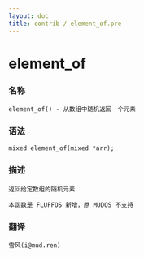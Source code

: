 ```yaml
---
layout: doc
title: contrib / element_of.pre
---
```

# element_of

### 名称

    element_of() - 从数组中随机返回一个元素

### 语法

    mixed element_of(mixed *arr);

### 描述

    返回给定数组的随机元素

    本函数是 FLUFFOS 新增，原 MUDOS 不支持

### 翻译

    雪风(i@mud.ren)
